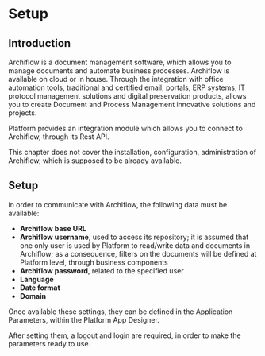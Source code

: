 # Setup

## Introduction

Archiflow is a document management software, which allows you to manage documents and automate business processes. Archiflow is available on cloud or in house. Through the integration with office automation tools, traditional and certified email, portals, ERP systems, IT protocol management solutions and digital preservation products, allows you to create Document and Process Management innovative solutions and projects.

Platform provides an integration module which allows you to connect to Archiflow, through its Rest API.

This chapter does not cover the installation, configuration, administration of Archiflow, which is supposed to be already available.

## Setup

in order to communicate with Archiflow, the following data must be available:

* **Archiflow base URL**
* **Archiflow username**, used to access its repository; it is assumed that one only user is used by Platform to read/write data and documents in Archiflow; as a consequence, filters on the documents will be defined at Platform level, through business components
* **Archiflow password**, related to the specified user
* **Language**
* **Date format**
* **Domain**

Once available these settings, they can be defined in the Application Parameters, within the Platform App Designer.

After setting them, a logout and login are required, in order to make the parameters ready to use.

